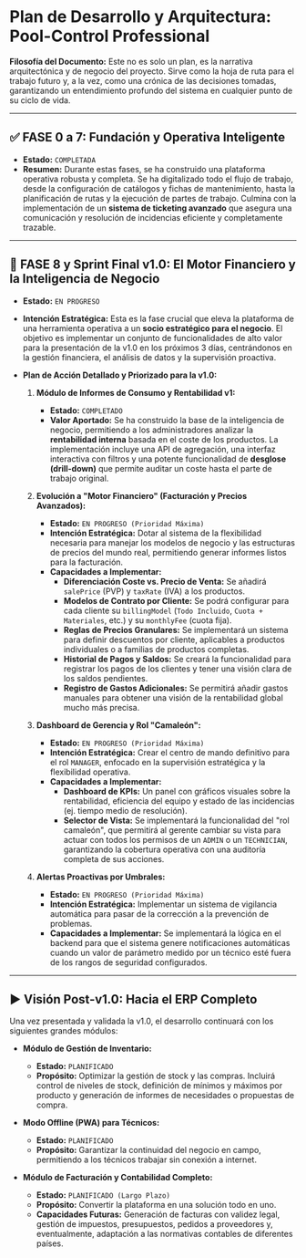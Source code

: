 # Plan de Desarrollo y Arquitectura: Pool-Control Professional

**Filosofía del Documento:** Este no es solo un plan, es la narrativa arquitectónica y de negocio del proyecto. Sirve como la hoja de ruta para el trabajo futuro y, a la vez, como una crónica de las decisiones tomadas, garantizando un entendimiento profundo del sistema en cualquier punto de su ciclo de vida.

---

## ✅ FASE 0 a 7: Fundación y Operativa Inteligente

- **Estado:** `COMPLETADA`
- **Resumen:** Durante estas fases, se ha construido una plataforma operativa robusta y completa. Se ha digitalizado todo el flujo de trabajo, desde la configuración de catálogos y fichas de mantenimiento, hasta la planificación de rutas y la ejecución de partes de trabajo. Culmina con la implementación de un **sistema de ticketing avanzado** que asegura una comunicación y resolución de incidencias eficiente y completamente trazable.

---

## 🚧 FASE 8 y Sprint Final v1.0: El Motor Financiero y la Inteligencia de Negocio

- **Estado:** `EN PROGRESO`
- **Intención Estratégica:** Esta es la fase crucial que eleva la plataforma de una herramienta operativa a un **socio estratégico para el negocio**. El objetivo es implementar un conjunto de funcionalidades de alto valor para la presentación de la v1.0 en los próximos 3 días, centrándonos en la gestión financiera, el análisis de datos y la supervisión proactiva.

- **Plan de Acción Detallado y Priorizado para la v1.0:**

  1.  **Módulo de Informes de Consumo y Rentabilidad v1:**

      - **Estado:** `COMPLETADO`
      - **Valor Aportado:** Se ha construido la base de la inteligencia de negocio, permitiendo a los administradores analizar la **rentabilidad interna** basada en el coste de los productos. La implementación incluye una API de agregación, una interfaz interactiva con filtros y una potente funcionalidad de **desglose (drill-down)** que permite auditar un coste hasta el parte de trabajo original.

  2.  **Evolución a "Motor Financiero" (Facturación y Precios Avanzados):**

      - **Estado:** `EN PROGRESO (Prioridad Máxima)`
      - **Intención Estratégica:** Dotar al sistema de la flexibilidad necesaria para manejar los modelos de negocio y las estructuras de precios del mundo real, permitiendo generar informes listos para la facturación.
      - **Capacidades a Implementar:**
        - **Diferenciación Coste vs. Precio de Venta:** Se añadirá `salePrice` (PVP) y `taxRate` (IVA) a los productos.
        - **Modelos de Contrato por Cliente:** Se podrá configurar para cada cliente su `billingModel` (`Todo Incluido`, `Cuota + Materiales`, etc.) y su `monthlyFee` (cuota fija).
        - **Reglas de Precios Granulares:** Se implementará un sistema para definir descuentos por cliente, aplicables a productos individuales o a familias de productos completas.
        - **Historial de Pagos y Saldos:** Se creará la funcionalidad para registrar los pagos de los clientes y tener una visión clara de los saldos pendientes.
        - **Registro de Gastos Adicionales:** Se permitirá añadir gastos manuales para obtener una visión de la rentabilidad global mucho más precisa.

  3.  **Dashboard de Gerencia y Rol "Camaleón":**

      - **Estado:** `EN PROGRESO (Prioridad Máxima)`
      - **Intención Estratégica:** Crear el centro de mando definitivo para el rol `MANAGER`, enfocado en la supervisión estratégica y la flexibilidad operativa.
      - **Capacidades a Implementar:**
        - **Dashboard de KPIs:** Un panel con gráficos visuales sobre la rentabilidad, eficiencia del equipo y estado de las incidencias (ej. tiempo medio de resolución).
        - **Selector de Vista:** Se implementará la funcionalidad del "rol camaleón", que permitirá al gerente cambiar su vista para actuar con todos los permisos de un `ADMIN` o un `TECHNICIAN`, garantizando la cobertura operativa con una auditoría completa de sus acciones.

  4.  **Alertas Proactivas por Umbrales:**
      - **Estado:** `EN PROGRESO (Prioridad Máxima)`
      - **Intención Estratégica:** Implementar un sistema de vigilancia automática para pasar de la corrección a la prevención de problemas.
      - **Capacidades a Implementar:** Se implementará la lógica en el backend para que el sistema genere notificaciones automáticas cuando un valor de parámetro medido por un técnico esté fuera de los rangos de seguridad configurados.

---

## ▶️ Visión Post-v1.0: Hacia el ERP Completo

Una vez presentada y validada la v1.0, el desarrollo continuará con los siguientes grandes módulos:

- **Módulo de Gestión de Inventario:**

  - **Estado:** `PLANIFICADO`
  - **Propósito:** Optimizar la gestión de stock y las compras. Incluirá control de niveles de stock, definición de mínimos y máximos por producto y generación de informes de necesidades o propuestas de compra.

- **Modo Offline (PWA) para Técnicos:**

  - **Estado:** `PLANIFICADO`
  - **Propósito:** Garantizar la continuidad del negocio en campo, permitiendo a los técnicos trabajar sin conexión a internet.

- **Módulo de Facturación y Contabilidad Completo:**
  - **Estado:** `PLANIFICADO (Largo Plazo)`
  - **Propósito:** Convertir la plataforma en una solución todo en uno.
  - **Capacidades Futuras:** Generación de facturas con validez legal, gestión de impuestos, presupuestos, pedidos a proveedores y, eventualmente, adaptación a las normativas contables de diferentes países.
